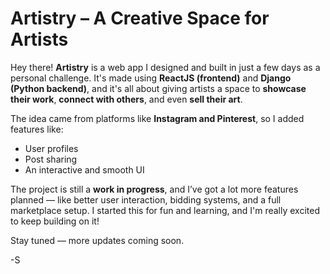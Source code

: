 
#  Artistry – A Creative Space for Artists

Hey there! 
**Artistry** is a web app I designed and built in just a few days as a personal challenge. It's made using **ReactJS (frontend)** and **Django (Python backend)**, and it's all about giving artists a space to **showcase their work**, **connect with others**, and even **sell their art**.

The idea came from platforms like **Instagram and Pinterest**, so I added features like:
- User profiles
- Post sharing
- An interactive and smooth UI

The project is still a **work in progress**, and I’ve got a lot more features planned — like better user interaction, bidding systems, and a full marketplace setup. I started this for fun and learning, and I'm really excited to keep building on it! 

Stay tuned — more updates coming soon.

-S
